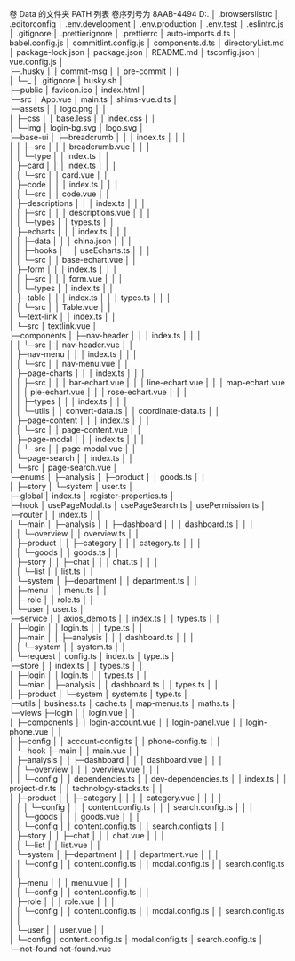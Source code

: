 卷 Data 的文件夹 PATH 列表
卷序列号为 8AAB-4494
D:.
│  .browserslistrc
│  .editorconfig
│  .env.development
│  .env.production
│  .env.test
│  .eslintrc.js
│  .gitignore
│  .prettierignore
│  .prettierrc
│  auto-imports.d.ts
│  babel.config.js
│  commitlint.config.js
│  components.d.ts
│  directoryList.md
│  package-lock.json
│  package.json
│  README.md
│  tsconfig.json
│  vue.config.js
│  
├─.husky
│  │  commit-msg
│  │  pre-commit
│  │  
│  └─_
│          .gitignore
│          husky.sh
│          
├─public
│      favicon.ico
│      index.html
│      
└─src
    │  App.vue
    │  main.ts
    │  shims-vue.d.ts
    │  
    ├─assets
    │  │  logo.png
    │  │  
    │  ├─css
    │  │      base.less
    │  │      index.css
    │  │      
    │  └─img
    │          login-bg.svg
    │          logo.svg
    │          
    ├─base-ui
    │  ├─breadcrumb
    │  │  │  index.ts
    │  │  │  
    │  │  ├─src
    │  │  │      breadcrumb.vue
    │  │  │      
    │  │  └─type
    │  │          index.ts
    │  │          
    │  ├─card
    │  │  │  index.ts
    │  │  │  
    │  │  └─src
    │  │          card.vue
    │  │          
    │  ├─code
    │  │  │  index.ts
    │  │  │  
    │  │  └─src
    │  │          code.vue
    │  │          
    │  ├─descriptions
    │  │  │  index.ts
    │  │  │  
    │  │  ├─src
    │  │  │      descriptions.vue
    │  │  │      
    │  │  └─types
    │  │          types.ts
    │  │          
    │  ├─echarts
    │  │  │  index.ts
    │  │  │  
    │  │  ├─data
    │  │  │      china.json
    │  │  │      
    │  │  ├─hooks
    │  │  │      useEcharts.ts
    │  │  │      
    │  │  └─src
    │  │          base-echart.vue
    │  │          
    │  ├─form
    │  │  │  index.ts
    │  │  │  
    │  │  ├─src
    │  │  │      form.vue
    │  │  │      
    │  │  └─types
    │  │          index.ts
    │  │          
    │  ├─table
    │  │  │  index.ts
    │  │  │  types.ts
    │  │  │  
    │  │  └─src
    │  │          Table.vue
    │  │          
    │  └─text-link
    │      │  index.ts
    │      │  
    │      └─src
    │              textlink.vue
    │              
    ├─components
    │  ├─nav-header
    │  │  │  index.ts
    │  │  │  
    │  │  └─src
    │  │          nav-header.vue
    │  │          
    │  ├─nav-menu
    │  │  │  index.ts
    │  │  │  
    │  │  └─src
    │  │          nav-menu.vue
    │  │          
    │  ├─page-charts
    │  │  │  index.ts
    │  │  │  
    │  │  ├─src
    │  │  │      bar-echart.vue
    │  │  │      line-echart.vue
    │  │  │      map-echart.vue
    │  │  │      pie-echart.vue
    │  │  │      rose-echart.vue
    │  │  │      
    │  │  ├─types
    │  │  │      index.ts
    │  │  │      
    │  │  └─utils
    │  │          convert-data.ts
    │  │          coordinate-data.ts
    │  │          
    │  ├─page-content
    │  │  │  index.ts
    │  │  │  
    │  │  └─src
    │  │          page-content.vue
    │  │          
    │  ├─page-modal
    │  │  │  index.ts
    │  │  │  
    │  │  └─src
    │  │          page-modal.vue
    │  │          
    │  └─page-search
    │      │  index.ts
    │      │  
    │      └─src
    │              page-search.vue
    │              
    ├─enums
    │  ├─analysis
    │  ├─product
    │  │      goods.ts
    │  │      
    │  ├─story
    │  └─system
    │          user.ts
    │          
    ├─global
    │      index.ts
    │      register-properties.ts
    │      
    ├─hook
    │      usePageModal.ts
    │      usePageSearch.ts
    │      usePermission.ts
    │      
    ├─router
    │  │  index.ts
    │  │  
    │  └─main
    │      ├─analysis
    │      │  ├─dashboard
    │      │  │      dashboard.ts
    │      │  │      
    │      │  └─overview
    │      │          overview.ts
    │      │          
    │      ├─product
    │      │  ├─category
    │      │  │      category.ts
    │      │  │      
    │      │  └─goods
    │      │          goods.ts
    │      │          
    │      ├─story
    │      │  ├─chat
    │      │  │      chat.ts
    │      │  │      
    │      │  └─list
    │      │          list.ts
    │      │          
    │      └─system
    │          ├─department
    │          │      department.ts
    │          │      
    │          ├─menu
    │          │      menu.ts
    │          │      
    │          ├─role
    │          │      role.ts
    │          │      
    │          └─user
    │                  user.ts
    │                  
    ├─service
    │  │  axios_demo.ts
    │  │  index.ts
    │  │  types.ts
    │  │  
    │  ├─login
    │  │      login.ts
    │  │      type.ts
    │  │      
    │  ├─main
    │  │  ├─analysis
    │  │  │      dashboard.ts
    │  │  │      
    │  │  └─system
    │  │          system.ts
    │  │          
    │  └─request
    │          config.ts
    │          index.ts
    │          type.ts
    │          
    ├─store
    │  │  index.ts
    │  │  types.ts
    │  │  
    │  ├─login
    │  │      login.ts
    │  │      types.ts
    │  │      
    │  └─mian
    │      ├─analysis
    │      │      dashboard.ts
    │      │      types.ts
    │      │      
    │      ├─product
    │      └─system
    │              system.ts
    │              type.ts
    │              
    ├─utils
    │      business.ts
    │      cache.ts
    │      map-menus.ts
    │      maths.ts
    │      
    └─views
        ├─login
        │  │  login.vue
        │  │  
        │  ├─components
        │  │      login-account.vue
        │  │      login-panel.vue
        │  │      login-phone.vue
        │  │      
        │  ├─config
        │  │      account-config.ts
        │  │      phone-config.ts
        │  │      
        │  └─hook
        ├─main
        │  │  main.vue
        │  │  
        │  ├─analysis
        │  │  ├─dashboard
        │  │  │      dashboard.vue
        │  │  │      
        │  │  └─overview
        │  │      │  overview.vue
        │  │      │  
        │  │      └─config
        │  │              dependencies.ts
        │  │              dev-dependencies.ts
        │  │              index.ts
        │  │              project-dir.ts
        │  │              technology-stacks.ts
        │  │              
        │  ├─product
        │  │  ├─category
        │  │  │  │  category.vue
        │  │  │  │  
        │  │  │  └─config
        │  │  │          content.config.ts
        │  │  │          search.config.ts
        │  │  │          
        │  │  └─goods
        │  │      │  goods.vue
        │  │      │  
        │  │      └─config
        │  │              content.config.ts
        │  │              search.config.ts
        │  │              
        │  ├─story
        │  │  ├─chat
        │  │  │      chat.vue
        │  │  │      
        │  │  └─list
        │  │          list.vue
        │  │          
        │  └─system
        │      ├─department
        │      │  │  department.vue
        │      │  │  
        │      │  └─config
        │      │          content.config.ts
        │      │          modal.config.ts
        │      │          search.config.ts
        │      │          
        │      ├─menu
        │      │  │  menu.vue
        │      │  │  
        │      │  └─config
        │      │          content.config.ts
        │      │          
        │      ├─role
        │      │  │  role.vue
        │      │  │  
        │      │  └─config
        │      │          content.config.ts
        │      │          modal.config.ts
        │      │          search.config.ts
        │      │          
        │      └─user
        │          │  user.vue
        │          │  
        │          └─config
        │                  content.config.ts
        │                  modal.config.ts
        │                  search.config.ts
        │                  
        └─not-found
                not-found.vue
                
